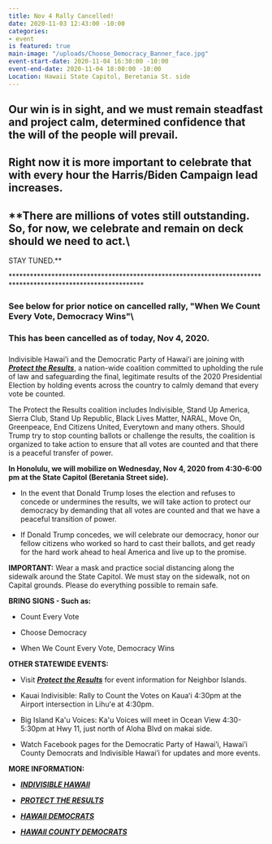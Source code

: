```yaml
---
title: Nov 4 Rally Cancelled!
date: 2020-11-03 12:43:00 -10:00
categories:
- event
is featured: true
main-image: "/uploads/Choose_Democracy_Banner_face.jpg"
event-start-date: 2020-11-04 16:30:00 -10:00
event-end-date: 2020-11-04 18:00:00 -10:00
Location: Hawaii State Capitol, Beretania St. side
---
```


## **Our win is in sight, and we must remain steadfast and project calm, determined confidence that the will of the people will prevail.**

## **Right now it is more important to celebrate that with every hour the Harris/Biden Campaign lead increases.**

## **There are millions of votes still outstanding. So, for now, we celebrate and remain on deck should we need to act.\
 STAY TUNED.**

\*\*\*\*\*\*\*\*\*\*\*\*\*\*\*\*\*\*\*\*\*\*\*\*\*\*\*\*\*\*\*\*\*\*\*\*\*\*\*\*\*\*\*\*\*\*\*\*\*\*\*\*\*\*\*\*\*\*\*\*\*\*\*\*\*\*\*\*\*\*\*\*\*\*\*\*\*\*\*\*\*\*\*\*\*\*\*\*\*\*\*\*\*\*\*\*\*\*\*\*\*\*\*\*\*\*\*\*\*

### **See below for prior notice on cancelled rally, "When We Count Every Vote, Democracy Wins"**\

### **This has been cancelled as of today, Nov 4, 2020.**

### 

Indivisible Hawai’i and the Democratic Party of Hawai’i are joining with ***[Protect the Results](https://ProtectTheResults.com)***, a nation-wide coalition committed to upholding the rule of law and safeguarding the final, legitimate results of the 2020 Presidential Election by holding events across the country to calmly demand that every vote be counted.

The Protect the Results coalition includes Indivisible, Stand Up America, Sierra Club, Stand Up Republic, Black Lives Matter, NARAL, Move On, Greenpeace, End Citizens United, Everytown and many others.  Should Trump try to stop counting ballots or challenge the results, the coalition is organized to take action to ensure that all votes are counted and that there is a peaceful transfer of power.

**In Honolulu, we will mobilize on Wednesday, Nov 4, 2020 from 4:30-6:00 pm at the State Capitol (Beretania Street side).**

* In the event that Donald Trump loses the election and refuses to concede or undermines the results, we will take action to protect our democracy by demanding that all votes are counted and that we have a peaceful transition of power.

* If Donald Trump concedes, we will celebrate our democracy, honor our fellow citizens who worked so hard to cast their ballots, and get ready for the hard work ahead to heal America and live up to the promise.

**IMPORTANT:**  Wear a mask and practice social distancing along the sidewalk around the State Capitol.  We must stay on the sidewalk, not on Capital grounds.  Please do everything possible to remain safe.

**BRING SIGNS - Such as:**

* Count Every Vote

* Choose Democracy

* When We Count Every Vote, Democracy Wins

**OTHER STATEWIDE EVENTS:**

* Visit ***[Protect the Results](https://ProtectTheResults.com)*** for event information for Neighbor Islands.

* Kauai Indivisible: Rally to Count the Votes on Kauaʻi 4:30pm at the Airport intersection in Lihuʻe at 4:30pm.

* Big Island Ka'u Voices:  Ka'u Voices will meet in Ocean View 4:30-5:30pm at Hwy 11, just north of Aloha Blvd on makai side.

* Watch Facebook pages for the Democratic Party of Hawai’i, Hawai’i County Democrats and Indivisible Hawai’i for updates and more events.

**MORE INFORMATION:**

* ***[INDIVISIBLE HAWAII](https://IndivisibleHawaii.org)***

* ***[PROTECT THE RESULTS](https://ProtectTheResults.com)***

* ***[HAWAII DEMOCRATS](https://HawaiiDemocrats.org)***

* ***[HAWAII COUNTY DEMOCRATS](https://HawaiiCountyDemocrats.org)***